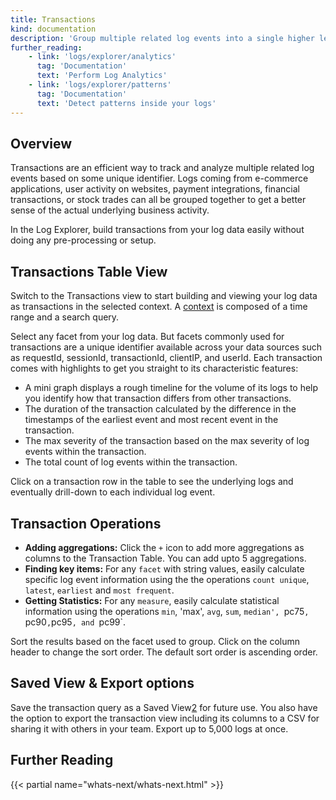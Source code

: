 ```yaml
---
title: Transactions
kind: documentation
description: 'Group multiple related log events into a single higher level event called transaction.'
further_reading:
    - link: 'logs/explorer/analytics'
      tag: 'Documentation'
      text: 'Perform Log Analytics'
    - link: 'logs/explorer/patterns'
      tag: 'Documentation'
      text: 'Detect patterns inside your logs'
---
```


## Overview

Transactions are an efficient way to track and analyze multiple related log events based on some unique identifier. Logs coming from e-commerce applications, user activity on websites, payment integrations, financial transactions, or stock trades can all be grouped together to get a better sense of the actual underlying business activity.

In the Log Explorer, build transactions from your log data easily without doing any pre-processing or setup.

## Transactions Table View

Switch to the Transactions view to start building and viewing your log data as transactions in the selected context. A [context][1] is composed of a time range and a search query.

Select any facet from your log data. But facets commonly used for transactions are a unique identifier available across your data sources such as requestId, sessionId, transactionId, clientIP, and userId. Each transaction comes with highlights to get you straight to its characteristic features:

- A mini graph displays a rough timeline for the volume of its logs to help you identify how that transaction differs from other transactions.
- The duration of the transaction calculated by the difference in the timestamps of the earliest event and most recent event in the transaction.
- The max severity of the transaction based on the max severity of log events within the transaction.
- The total count of log events within the transaction.

Click on a transaction row in the table to see the underlying logs and eventually drill-down to each individual log event.

## Transaction Operations

- **Adding aggregations:** Click the `+` icon to add more aggregations as columns to the Transaction Table. You can add upto 5 aggregations.
- **Finding key items:** For any `facet` with string values, easily calculate specific log event information using the the operations `count unique`, `latest`, `earliest` and `most frequent`.
- **Getting Statistics:** For any `measure`, easily calculate statistical information using the operations `min`, 'max', `avg`, `sum`, `median', `pc75`, `pc90`,`pc95`, and `pc99`.

Sort the results based on the facet used to group. Click on the column header to change the sort order. The default sort order is ascending order. 

## Saved View & Export options

Save the transaction query as a Saved View[2] for future use. You also have the option to export the transaction view including its columns to a CSV for sharing it with others in your team. Export up to 5,000 logs at once.

## Further Reading

{{< partial name="whats-next/whats-next.html" >}}

[1]: /logs/explorer/#context
[2]: /logs/explorer/saved_views
